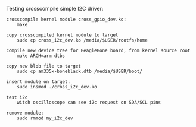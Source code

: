 Testing crosscompile simple I2C driver:

    crosscompile kernel module cross_gpio_dev.ko:
        make

    copy crosscompiled kernel module to target
        sudo cp cross_i2c_dev.ko /media/$USER/rootfs/home

    compile new device tree for BeagleBone board, from kernel source root
        make ARCH=arm dtbs

    copy new blob file to target
        sudo cp am335x-boneblack.dtb /media/$USER/boot/

    insert module on target:
        sudo insmod ./cross_i2c_dev.ko

    test i2c
        witch oscilloscope can see i2c request on SDA/SCL pins

    remove module:
        sudo rmmod my_i2c_dev
